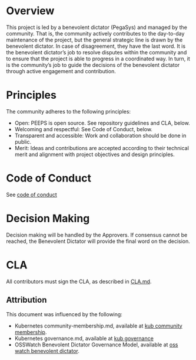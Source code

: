 # Overview
This project is led by a benevolent dictator (PegaSys) and managed by the community. That is, the
community actively contributes to the day-to-day maintenance of the project, but the general
strategic line is drawn by the benevolent dictator. In case of disagreement, they have the last word.
It is the benevolent dictator’s job to resolve disputes within the community and to ensure that the
project is able to progress in a coordinated way. In turn, it is the community’s job to guide the
decisions of the benevolent dictator through active engagement and contribution.


# Principles

The community adheres to the following principles:
* Open: PEEPS is open source. See repository guidelines and CLA, below.
* Welcoming and respectful: See Code of Conduct, below.
* Transparent and accessible: Work and collaboration should be done in public. 
* Merit: Ideas and contributions are accepted according to their technical merit and alignment with
project objectives and design principles.

# Code of Conduct
See [code of conduct]

# Decision Making
Decision making will be handled by the Approvers.  If consensus cannot 
be reached, the Benevolent Dictator will provide the final word on the decision.

# CLA

All contributors must sign the CLA, as described in [CLA.md].

## Attribution

This document was influenced by the following:
- Kubernetes community-membership.md, available at [kub community membership].
- Kubernetes governance.md, available at [kub governance]  
- OSSWatch Benevolent Dictator Governance Model, available at [oss watch benevolent dictator].  

[CLA.md]: /CLA.md
[code of conduct]: /CODE-OF-CONDUCT.md
[oss watch benevolent dictator]: http://oss-watch.ac.uk/resources/benevolentdictatorgovernancemodel
[kub community membership]: https://raw.githubusercontent.com/kubernetes/community/master/community-membership.md
[kub governance]:https://github.com/kubernetes/community/blob/master/governance.md